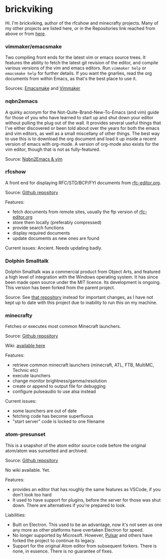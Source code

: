 # brickviking

Hi. I'm brickviking, author of the rfcshow and minecrafty projects. Many of my other projects are listed here,
or in the Repositories link reached from above or from [here](https://github.com/brickviking).

### vimmaker/emacsmake

Two compiling front ends for the latest vim or emacs source trees. It features the ability to fetch the latest
git revision of the editor, and compile various versions of the vim and emacs editors. Run `vimmaker help`
or `emacsmake help` for further details. If you want the gnarlies, read the org documents from within Emacs,
as that's the best place to use it.

Sources: [Emacsmake](https://github.com/brickviking/emacsmake) and [Vimmaker](https://github.com/brickviking/vimmaker)

### nqbn2emacs

A quirky acronym for the Not-Quite-Brand-New-To-Emacs (and vim) guide for those of you who have learned to
start up and shut down your editor without pulling the plug out of the wall. It provides several useful things
that I've either discovered or been told about over the years for both the emacs and vim editors, as well as
a small miscellany of other things. The best way to use this is to download the org document and load it up inside
a recent version of emacs with org-mode. A version of org-mode also exists for the vim editor, though that is not
as fully-featured.

Source: [Nqbn2Emacs & vim](https://github.com/brickviking/nqbn2emacs)

### rfcshow

A front end for displaying RFC/STD/BCP/FYI documents from [rfc-editor.org](https://www.rfc-editor.org/).

Source: [Github repository](https://github.com/brickviking/rfcshow)

Features:
* fetch documents from remote sites, usually the ftp version of [rfc-editor.org](https://www.rfc-editor.org/)
* store them locally (preferably compressed)
* provide search functions
* display required documents
* update documents as new ones are found

Current issues:
Ancient. Needs updating badly.

### Dolphin Smalltalk

Dolphin Smalltalk was a commercial product from Object Arts, and featured a high level of integration with the Windows operating system. It has since been made open source under the MIT licence. Its development is ongoing. This version has been forked from the parent project. 

Source: See [that repository](https://github.com/dolphinsmalltalk/Dolphin) instead for important changes,
as I have not kept up to date with this project due to inability to run this on my machine.


### minecrafty

Fetches or executes most common Minecraft launchers.

Source: [Github repository](https://github.com/brickviking/minecrafty)

Wiki: [available here](https://github.com/brickviking/minecrafty/wiki)

Features:
* retrieve common minecraft launchers (minecraft, ATL, FTB, MultiMC, Technic etc)
* execute launchers
* change monitor brightness/gamma/resolution
* create or append to output file for debugging
* configure pulseaudio to use alsa instead

Current issues:
* some launchers are out of date
* fetching code has become superfluous
* "start server" code is locked to one filename

### atom-presunset

This is a snapshot of the atom editor source code before the original atom/atom was sunsetted and archived.

Source: [Github repository](https://github.com/brickviking/atom-presunset)

No wiki available. Yet.

Features:
* provides an editor that has roughly the same features as VSCode, if you don't look too hard
* It used to have support for plugins, before the server for those was shut down. There are alternatives if you're prepared to look.

Liabilities:
* Built on Electron. This used to be an advantage, now it's not seen as one any more as other platforms have overtaken Electron for speed.
* No longer supported by Microsoft. However, [Pulsar](https://github.com/pulsar-edit/pulsar) and others have forked the project to continue its legacy.
* Support for the original Atom editor from subsequent forkers. There is none, in essence. There is no guarantee of fixes.

<!--
**brickviking/brickviking** is a ✨ _special_ ✨ repository because its `README.md` (this file) appears on your GitHub profile.

Here are some ideas to get you started:

- 🔭 I’m currently working on ...
- 🌱 I’m currently learning ...
- 👯 I’m looking to collaborate on ...
- 🤔 I’m looking for help with ...
- 💬 Ask me about ...
- 📫 How to reach me: ...
- 😄 Pronouns: ...
- ⚡ Fun fact: ...
-->
